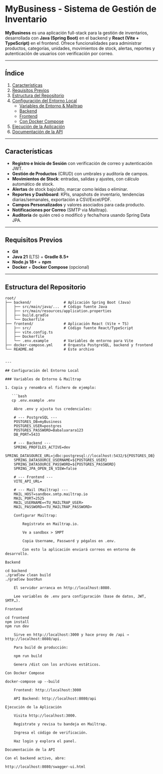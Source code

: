# MyBusiness - Sistema de Gestión de Inventario

**MyBusiness** es una aplicación full-stack para la gestión de inventarios, desarrollada con **Java (Spring Boot)** en el backend y **React (Vite + TypeScript)** en el frontend. Ofrece funcionalidades para administrar productos, categorías, unidades, movimientos de stock, alertas, reportes y autenticación de usuarios con verificación por correo.

---

## Índice

1. [Características](#características)  
2. [Requisitos Previos](#requisitos-previos)  
3. [Estructura del Repositorio](#estructura-del-repositorio)  
4. [Configuración del Entorno Local](#configuración-del-entorno-local)  
   - [Variables de Entorno & Mailtrap](#variables-de-entorno--mailtrap)  
   - [Backend](#backend)  
   - [Frontend](#frontend)  
   - [Con Docker Compose](#con-docker-compose)  
5. [Ejecución de la Aplicación](#ejecución-de-la-aplicación)  
6. [Documentación de la API](#documentación-de-la-api)  

---

## Características

- **Registro e Inicio de Sesión** con verificación de correo y autenticación JWT.  
- **Gestión de Productos** (CRUD) con umbrales y auditoría de campos.  
- **Movimientos de Stock**: entradas, salidas y ajustes, con cálculo automático de stock.  
- **Alertas** de stock bajo/alto, marcar como leídas o eliminar.  
- **Reportes y Dashboard**: KPIs, snapshots de inventario, tendencias diarias/semanales, exportación a CSV/Excel/PDF.  
- **Campos Personalizados** y valores asociados para cada producto.  
- **Notificaciones por Correo** (SMTP via Mailtrap).  
- **Auditoría** de quién creó o modificó y fecha/hora usando Spring Data JPA.  

---

## Requisitos Previos

- **Git**  
- **Java 21** (LTS) + **Gradle 8.5+**  
- **Node.js 18+** + **npm**  
- **Docker** + **Docker Compose** (opcional)  

---


## Estructura del Repositorio

```text
root/
├── backend/               # Aplicación Spring Boot (Java)
│   ├── src/main/java/...  # Código fuente Java
│   ├── src/main/resources/application.properties
│   ├── build.gradle
│   └── Dockerfile
├── frontend/              # Aplicación React (Vite + TS)
│   ├── src/               # Código fuente React/TypeScript
│   ├── vite.config.ts
│   ├── Dockerfile
│   └── .env.example       # Variables de entorno para Vite
├── docker-compose.yml     # Orquesta PostgreSQL, backend y frontend
└── README.md              # Este archivo


---

## Configuración del Entorno Local

### Variables de Entorno & Mailtrap

1. Copia y renombra el fichero de ejemplo:

   ```bash
   cp .env.example .env

    Abre .env y ajusta tus credenciales:

    # --- PostgreSQL ---
    POSTGRES_DB=myBusiness
    POSTGRES_USER=postgres
    POSTGRES_PASSWORD=Babaluarara123
    DB_PORT=5433

    # --- Backend ---
    SPRING_PROFILES_ACTIVE=dev
    SPRING_DATASOURCE_URL=jdbc:postgresql://localhost:5432/${POSTGRES_DB}
    SPRING_DATASOURCE_USERNAME=${POSTGRES_USER}
    SPRING_DATASOURCE_PASSWORD=${POSTGRES_PASSWORD}
    SPRING_JPA_OPEN_IN_VIEW=false

    # --- Frontend ---
    VITE_API_URL=

    # --- Mail (Mailtrap) ---
    MAIL_HOST=sandbox.smtp.mailtrap.io
    MAIL_PORT=2525
    MAIL_USERNAME=<TU_MAILTRAP_USER>
    MAIL_PASSWORD=<TU_MAILTRAP_PASSWORD>

    Configurar Mailtrap:

        Regístrate en Mailtrap.io.

        Ve a sandbox > SMPT

        Copia Username, Password y pégalos en .env.

        Con esto la aplicación enviará correos en entorno de desarrollo.

Backend

cd backend
./gradlew clean build
./gradlew bootRun

    El servidor arranca en http://localhost:8080.

    Lee variables de .env para configuración (base de datos, JWT, SMTP…).

Frontend

cd frontend
npm install
npm run dev

    Sirve en http://localhost:3000 y hace proxy de /api → http://localhost:8080/api.

    Para build de producción:

    npm run build

    Genera /dist con los archivos estáticos.

Con Docker Compose

docker-compose up --build

    Frontend: http://localhost:3000

    API Backend: http://localhost:8080/api

Ejecución de la Aplicación

    Visita http://localhost:3000.

    Regístrate y revisa tu bandeja en Mailtrap.

    Ingresa el código de verificación.

    Haz login y explora el panel.

Documentación de la API

Con el backend activo, abre:

http://localhost:8080/swagger-ui.html


